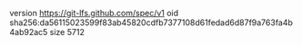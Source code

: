 version https://git-lfs.github.com/spec/v1
oid sha256:da56115023599f83ab45820cdfb7377108d61fedad6d87f9a763fa4b4ab92ac5
size 5712
